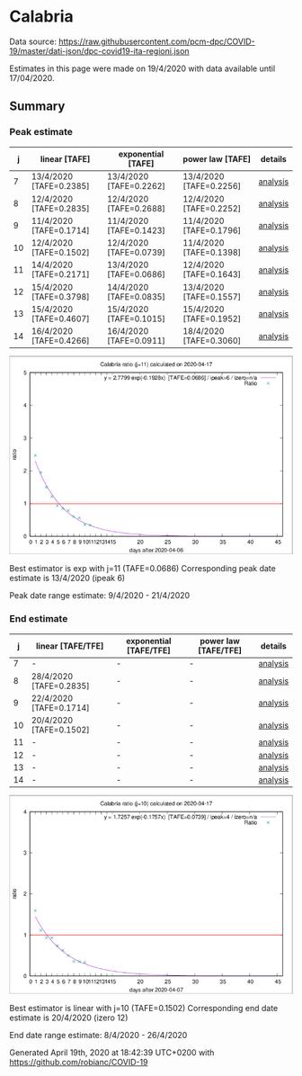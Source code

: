 # Calabria


Data source: https://raw.githubusercontent.com/pcm-dpc/COVID-19/master/dati-json/dpc-covid19-ita-regioni.json

Estimates in this page were made on 19/4/2020 with data available until 17/04/2020.


## Summary 

### Peak estimate 
|j|linear [TAFE]|exponential [TAFE]|power law [TAFE]|details|
|---|----|-----------|---------|-------|
|7|13/4/2020 [TAFE=0.2385]|13/4/2020 [TAFE=0.2262]|13/4/2020 [TAFE=0.2256]|[analysis](COVID-19_calabria_j7_2020-04-17.md)|
|8|12/4/2020 [TAFE=0.2835]|12/4/2020 [TAFE=0.2688]|12/4/2020 [TAFE=0.2252]|[analysis](COVID-19_calabria_j8_2020-04-17.md)|
|9|11/4/2020 [TAFE=0.1714]|11/4/2020 [TAFE=0.1423]|11/4/2020 [TAFE=0.1796]|[analysis](COVID-19_calabria_j9_2020-04-17.md)|
|10|12/4/2020 [TAFE=0.1502]|12/4/2020 [TAFE=0.0739]|11/4/2020 [TAFE=0.1398]|[analysis](COVID-19_calabria_j10_2020-04-17.md)|
|11|14/4/2020 [TAFE=0.2171]|13/4/2020 [TAFE=0.0686]|12/4/2020 [TAFE=0.1643]|[analysis](COVID-19_calabria_j11_2020-04-17.md)|
|12|15/4/2020 [TAFE=0.3798]|14/4/2020 [TAFE=0.0835]|13/4/2020 [TAFE=0.1557]|[analysis](COVID-19_calabria_j12_2020-04-17.md)|
|13|15/4/2020 [TAFE=0.4607]|15/4/2020 [TAFE=0.1015]|15/4/2020 [TAFE=0.1952]|[analysis](COVID-19_calabria_j13_2020-04-17.md)|
|14|16/4/2020 [TAFE=0.4266]|16/4/2020 [TAFE=0.0911]|18/4/2020 [TAFE=0.3060]|[analysis](COVID-19_calabria_j14_2020-04-17.md)|

![best peak estimate](COVID-19_calabria_j11_2020-04-17.png)

Best estimator is exp with j=11 (TAFE=0.0686)
Corresponding peak date estimate is 13/4/2020 (ipeak 6)


Peak date range estimate: 9/4/2020 - 21/4/2020

### End estimate 
|j|linear [TAFE/TFE]|exponential [TAFE/TFE]|power law [TAFE/TFE]|details|
|---|----|-----------|---------|-------|
|7|-|-|-|[analysis](COVID-19_calabria_j7_2020-04-17.md)|
|8|28/4/2020 [TAFE=0.2835]|-|-|[analysis](COVID-19_calabria_j8_2020-04-17.md)|
|9|22/4/2020 [TAFE=0.1714]|-|-|[analysis](COVID-19_calabria_j9_2020-04-17.md)|
|10|20/4/2020 [TAFE=0.1502]|-|-|[analysis](COVID-19_calabria_j10_2020-04-17.md)|
|11|-|-|-|[analysis](COVID-19_calabria_j11_2020-04-17.md)|
|12|-|-|-|[analysis](COVID-19_calabria_j12_2020-04-17.md)|
|13|-|-|-|[analysis](COVID-19_calabria_j13_2020-04-17.md)|
|14|-|-|-|[analysis](COVID-19_calabria_j14_2020-04-17.md)|

![best zero estimate](COVID-19_calabria_j10_2020-04-17.png)

Best estimator is linear with j=10 (TAFE=0.1502)
Corresponding end date estimate is 20/4/2020 (izero 12)


End date range estimate: 8/4/2020 - 26/4/2020

Generated April 19th, 2020 at 18:42:39 UTC+0200 with https://github.com/robianc/COVID-19

